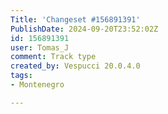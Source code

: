 ```yaml
---
Title: 'Changeset #156891391'
PublishDate: 2024-09-20T23:52:02Z
id: 156891391
user: Tomas_J
comment: Track type
created_by: Vespucci 20.0.4.0
tags:
- Montenegro

---
```

